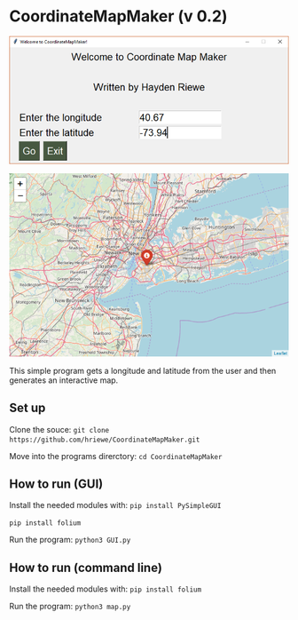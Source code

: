 # CoordinateMapMaker (v 0.2)

![](img/home.PNG "Home Screen of program")


![](img/map.PNG "preview of the generated map")

This simple program gets a longitude and latitude from the user and then generates an interactive map.

## Set up
Clone the souce:
`git clone https://github.com/hriewe/CoordinateMapMaker.git`

Move into the programs direrctory:
`cd CoordinateMapMaker`

## How to run (GUI)
Install the needed modules with:
`pip install PySimpleGUI`

`pip install folium`

Run the program:
`python3 GUI.py`

## How to run (command line)
Install the needed modules with:
`pip install folium`

Run the program:
`python3 map.py`

